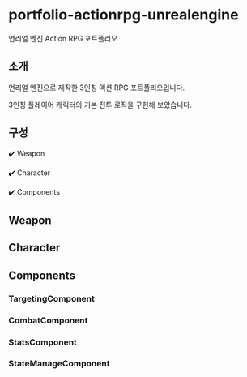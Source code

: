 # portfolio-actionrpg-unrealengine
언리얼 엔진 Action RPG 포트폴리오


## 소개
언리얼 엔진으로 제작한 3인칭 액션 RPG 포트폴리오입니다.


3인칭 플레이어 캐릭터의 기본 전투 로직을 구현해 보았습니다.





## 구성
:heavy_check_mark: Weapon


:heavy_check_mark: Character


:heavy_check_mark: Components


## Weapon


## Character


## Components


### TargetingComponent


### CombatComponent


### StatsComponent


### StateManageComponent
